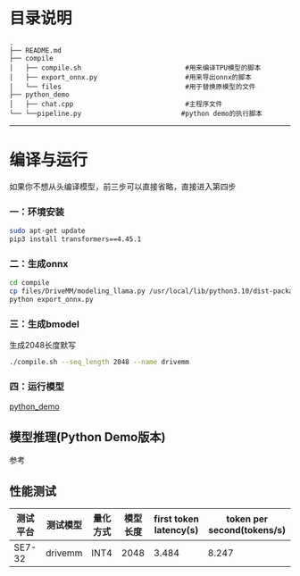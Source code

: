 # 目录说明
```
.
├── README.md
├── compile
│   ├── compile.sh                          #用来编译TPU模型的脚本
│   ├── export_onnx.py                      #用来导出onnx的脚本
│   └── files                               #用于替换原模型的文件
├── python_demo
│   ├── chat.cpp                            #主程序文件
└── └──pipeline.py                         #python demo的执行脚本
```
----------------------------

# 编译与运行
如果你不想从头编译模型，前三步可以直接省略，直接进入第四步

### 一：环境安装

```bash
sudo apt-get update
pip3 install transformers==4.45.1
```

### 二：生成onnx

```bash
cd compile
cp files/DriveMM/modeling_llama.py /usr/local/lib/python3.10/dist-packages/transformers/models/llama/modeling_llama.py
python export_onnx.py
```

### 三：生成bmodel

生成2048长度默写
```bash
./compile.sh --seq_length 2048 --name drivemm
```

### 四：运行模型
[python_demo](./python_demo/README.md)

## 模型推理(Python Demo版本)
参考

## 性能测试

|   测试平台   |           测试模型              | 量化方式 | 模型长度 | first token latency(s) | token per second(tokens/s) |
| ----------- | ------------------------------ | -------- | -------- | --------------------- | -------------------------- |
| SE7-32      | drivemm                        | INT4     | 2048     | 3.484                 | 8.247                      |